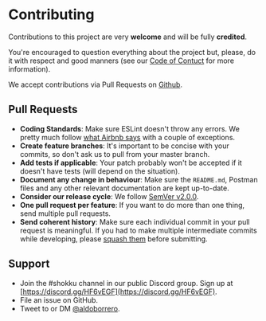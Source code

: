 # Contributing

Contributions to this project are very **welcome** and will be fully **credited**.

You're encouraged to question everything about the project but, please, do it with respect and good manners (see our [Code of Contuct](CODE_OF_CONDUCT.md) for more information).

We accept contributions via Pull Requests on [Github](https://github.com/ubiq/shokku).

## Pull Requests

- **Coding Standards**: Make sure ESLint doesn't throw any errors. We pretty much follow [what Airbnb says](https://github.com/airbnb/javascript) with a couple of exceptions.
- **Create feature branches**: It's important to be concise with your commits, so don't ask us to pull from your master branch.
- **Add tests if applicable**: Your patch probably won't be accepted if it doesn't have tests (will depend on the situation).
- **Document any change in behaviour**: Make sure the `README.md`, Postman files and any other relevant documentation are kept up-to-date.
- **Consider our release cycle**: We follow [SemVer v2.0.0](http://semver.org/).
- **One pull request per feature**: If you want to do more than one thing, send multiple pull requests.
- **Send coherent history**: Make sure each individual commit in your pull request is meaningful. If you had to make multiple intermediate commits while developing, please [squash them](http://www.git-scm.com/book/en/v2/Git-Tools-Rewriting-History#Changing-Multiple-Commit-Messages) before submitting.

## Support

- Join the #shokku channel in our public Discord group. Sign up at [https://discord.gg/HF6vEGF](https://discord.gg/HF6vEGF).
- File an issue on GitHub.
- Tweet to or DM [@aldoborrero](https://twitter.com/aldoborrero).
